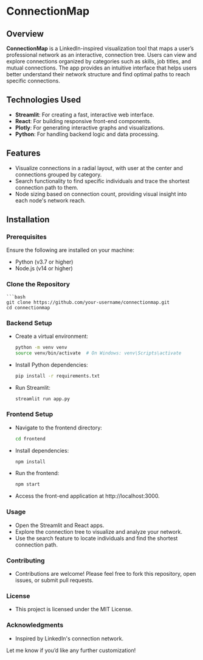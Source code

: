 # ConnectionMap

## Overview
**ConnectionMap** is a LinkedIn-inspired visualization tool that maps a user’s professional network as an interactive, connection tree. Users can view and explore connections organized by categories such as skills, job titles, and mutual connections. The app provides an intuitive interface that helps users better understand their network structure and find optimal paths to reach specific connections.

## Technologies Used
- **Streamlit**: For creating a fast, interactive web interface.
- **React**: For building responsive front-end components.
- **Plotly**: For generating interactive graphs and visualizations.
- **Python**: For handling backend logic and data processing.

## Features
- Visualize connections in a radial layout, with user at the center and connections grouped by category.
- Search functionality to find specific individuals and trace the shortest connection path to them.
- Node sizing based on connection count, providing visual insight into each node's network reach.

## Installation

### Prerequisites
Ensure the following are installed on your machine:
- Python (v3.7 or higher)
- Node.js (v14 or higher)

### Clone the Repository
    ```bash
    git clone https://github.com/your-username/connectionmap.git
    cd connectionmap

### Backend Setup
- Create a virtual environment:

  ```bash
  python -m venv venv
  source venv/bin/activate  # On Windows: venv\Scripts\activate

- Install Python dependencies:

  ```bash
  pip install -r requirements.txt

- Run Streamlit:
  ```bash
  streamlit run app.py

### Frontend Setup
- Navigate to the frontend directory:

  ```bash
  cd frontend

- Install dependencies:

  ```bash
  npm install

- Run the frontend:
  ```bash
  npm start
- Access the front-end application at http://localhost:3000.

### Usage
- Open the Streamlit and React apps.
- Explore the connection tree to visualize and analyze your network.
- Use the search feature to locate individuals and find the shortest connection path.

### Contributing
- Contributions are welcome! Please feel free to fork this repository, open issues, or submit pull requests.

### License
- This project is licensed under the MIT License.

### Acknowledgments
- Inspired by LinkedIn's connection network.

Let me know if you’d like any further customization!
